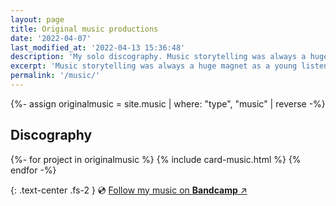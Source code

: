 ```yaml
---
layout: page
title: Original music productions
date: '2022-04-07'
last_modified_at: '2022-04-13 15:36:48'
description: 'My solo discography. Music storytelling was always a huge magnet as a young listener, hence why the concept album is my favorite medium as a composer.'
excerpt: 'Music storytelling was always a huge magnet as a young listener, hence why the concept album is my favorite medium as a composer.'
permalink: '/music/'
---
```

{%- assign originalmusic = site.music | where: "type", "music" | reverse -%}
<section class="m2m-entry my-5 pb-3">
  <h2 class="p-name text-center" id="original-music">Discography</h2>
  <div class="h-feed">
    <div class="card-group pb-3">
      <div class="row row-cols-1 row-cols-sm-2 g-4">
      {%- for project in originalmusic %}
      {% include card-music.html %}
      {% endfor -%}
      </div>
    </div>  
  </div>
</section>

{: .text-center .fs-2 }
💿 [Follow my music on **Bandcamp** ↗︎](https://music.minutestomidnight.co.uk)
